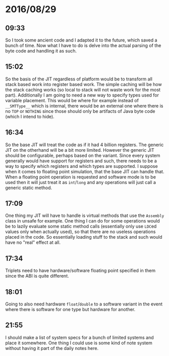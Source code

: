 # 2016/08/29

## 09:33

So I took some ancient code and I adapted it to the future, which saved a bunch
of time. Now what I have to do is delve into the actual parsing of the byte
code and handling it as such.

## 15:02

So the basis of the JIT regardless of platform would be to transform all
stack based work into register based work. The simple caching will be how the
stack caching works (so local to stack will not waste work for the most part).
Additionally I am going to need a new way to specify types used for variable
placement. This would be where for example instead of `__SMTType__` which is
internal, there would be an external one where there is no `TOP` or `NOTHING`
since those should only be artifacts of Java byte code (which I intend to
hide).

## 16:34

So the base JIT will treat the code as if it had 4 billion registers. The
generic JIT on the otherhand will be a bit more limited. However the generic
JIT should be configurable, perhaps based on the variant. Since every system
generally would have support for registers and such, there needs to be a way
to specify which registers and which types are supported. I suppose when it
comes to floating point simulation, that the base JIT can handle that. When a
floating point operation is requested and software mode is to be used then it
will just treat it as `int`/`long` and any operations will just call a generic
static method.

## 17:09

One thing my JIT will have to handle is virtual methods that use the
`Assembly` class in unsafe for example. One thing I can do for some operations
would be to lazily evaluate some static method calls (essentially only use
`LDC`ed values only when actually used), so that there are no useless
operations placed in the code. So essentially loading stuff to the stack and
such would have no "real" effect at all.

## 17:34

Triplets need to have hardware/software floating point specified in them since
the ABI is quite different.

## 18:01

Going to also need hardware `float`/`double` to a software variant in the event
where there is software for one type but hardware for another.

## 21:55

I should make a list of system specs for a bunch of limited systems and place
it somewhere. One thing I could use is some kind of note system without having
it part of the daily notes here.

